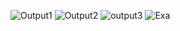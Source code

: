 ![Output1](https://github.com/user-attachments/assets/9f9eaa93-b51c-4f34-819e-5f02702dd4c4)
![Output2](https://github.com/user-attachments/assets/63ce0b01-5877-4fb4-9109-8ed70fe72b93)
![output3](https://github.com/user-attachments/assets/5ef4c8f4-b874-4ad8-9a78-c9c5639dfe30)
![Exa](https://github.com/user-attachments/assets/fa00848e-a2a5-406b-8d9f-297cbd79a5fc)
